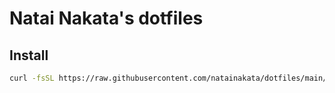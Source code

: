 # Natai Nakata's dotfiles

## Install

```bash
curl -fsSL https://raw.githubusercontent.com/natainakata/dotfiles/main/installer | bash
```
